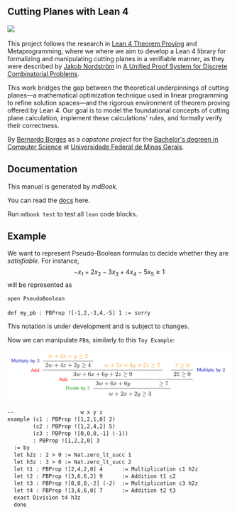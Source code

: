 ## Cutting Planes with Lean 4

[![](https://github.com/bernborgess/lean-cutting-planes/actions/workflows/mdbook.yml/badge.svg?branch=main)](https://github.com/bernborgess/lean-cutting-planes/actions/workflows/mdbook.yml)

This project follows the research in [Lean 4 Theorem Proving](https://lean-lang.org/) and Metaprogramming,
where we where we aim to develop a Lean 4 library for formalizing and manipulating cutting planes
in a verifiable manner, as they were described by [Jakob Nordström](https://jakobnordstrom.se/) in
[A Unified Proof System for Discrete Combinatorial Problems](https://jakobnordstrom.se/docs/presentations/TalkVeriPB_Dagstuhl23.pdf#page=45).

This work bridges the gap between the theoretical underpinnings of cutting planes—a mathematical optimization technique used in linear programming
to refine solution spaces—and the rigorous environment of theorem proving offered by Lean 4.
Our goal is to model the foundational concepts of cutting plane calculation, implement these calculations' rules,
and formally verify their correctness.

By [Bernardo Borges](https://github.com/bernborgess/) as a _capstone project_ for the
[Bachelor's degreen in Computer Science](https://dcc.ufmg.br/bacharelado-em-ciencia-da-computacao/)
at [Universidade Federal de Minas Gerais](https://ufmg.br/).

## Documentation

This manual is generated by _mdBook_.

You can read the [docs](https://bernborgess.github.io/lean-cutting-planes/) here.

Run `mdbook test` to test all `lean` code blocks.

## Example

We want to represent Pseudo-Boolean formulas to decide whether they are _satisfiable_. For instance,
$$-x_1 + 2x_2 - 3x_3 + 4x_4 - 5x_5 \ge 1 $$
will be represented as

```lean
open PseudoBoolean

def my_pb : PBProp ![-1,2,-3,4,-5] 1 := sorry
```

This notation is under development and is subject to changes.

Now we can manipulate `PB`s, similarly to this `Toy Example`:

![toy_example](./docs/assets/toy_example.png "Toy Example")

```lean
--                     w x y z
example (c1 : PBProp ![1,2,1,0] 2)
        (c2 : PBProp ![1,2,4,2] 5)
        (c3 : PBProp ![0,0,0,-1] (-1))
        : PBProp ![1,2,2,0] 3
  := by
  let h2z : 2 > 0 := Nat.zero_lt_succ 1
  let h3z : 3 > 0 := Nat.zero_lt_succ 2
  let t1 : PBProp ![2,4,2,0] 4      := Multiplication c1 h2z
  let t2 : PBProp ![3,6,6,2] 9      := Addition t1 c2
  let t3 : PBProp ![0,0,0,-2] (-2)  := Multiplication c3 h2z
  let t4 : PBProp ![3,6,6,0] 7      := Addition t2 t3
  exact Division t4 h3z
  done
```
